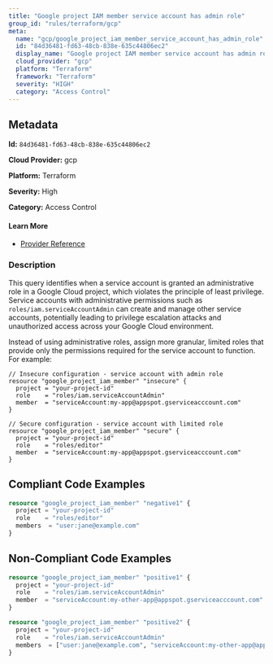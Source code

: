 ```yaml
---
title: "Google project IAM member service account has admin role"
group_id: "rules/terraform/gcp"
meta:
  name: "gcp/google_project_iam_member_service_account_has_admin_role"
  id: "84d36481-fd63-48cb-838e-635c44806ec2"
  display_name: "Google project IAM member service account has admin role"
  cloud_provider: "gcp"
  platform: "Terraform"
  framework: "Terraform"
  severity: "HIGH"
  category: "Access Control"
---
```

## Metadata

**Id:** `84d36481-fd63-48cb-838e-635c44806ec2`

**Cloud Provider:** gcp

**Platform:** Terraform

**Severity:** High

**Category:** Access Control

#### Learn More

 - [Provider Reference](https://registry.terraform.io/providers/hashicorp/google/latest/docs/resources/google_project_iam#google_project_iam_member)

### Description

 This query identifies when a service account is granted an administrative role in a Google Cloud project, which violates the principle of least privilege. Service accounts with administrative permissions such as `roles/iam.serviceAccountAdmin` can create and manage other service accounts, potentially leading to privilege escalation attacks and unauthorized access across your Google Cloud environment.

Instead of using administrative roles, assign more granular, limited roles that provide only the permissions required for the service account to function. For example:

```hcl
// Insecure configuration - service account with admin role
resource "google_project_iam_member" "insecure" {
  project = "your-project-id"
  role    = "roles/iam.serviceAccountAdmin"
  member  = "serviceAccount:my-app@appspot.gserviceacccount.com"
}

// Secure configuration - service account with limited role
resource "google_project_iam_member" "secure" {
  project = "your-project-id"
  role    = "roles/editor"
  member  = "serviceAccount:my-app@appspot.gserviceacccount.com"
}
```


## Compliant Code Examples
```terraform
resource "google_project_iam_member" "negative1" {
  project = "your-project-id"
  role    = "roles/editor"
  members  = "user:jane@example.com"
}
```
## Non-Compliant Code Examples
```terraform
resource "google_project_iam_member" "positive1" {
  project = "your-project-id"
  role    = "roles/iam.serviceAccountAdmin"
  member  = "serviceAccount:my-other-app@appspot.gserviceacccount.com"
}

resource "google_project_iam_member" "positive2" {
  project = "your-project-id"
  role    = "roles/iam.serviceAccountAdmin"
  members  = ["user:jane@example.com", "serviceAccount:my-other-app@appspot.gserviceacccount.com"]
}

```
